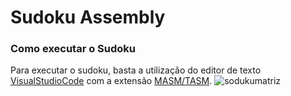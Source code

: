# Sudoku Assembly
### Como executar o Sudoku

Para executar o sudoku, basta a utilização
do editor de texto [VisualStudioCode](https://code.visualstudio.com) com a extensão [MASM/TASM](https://marketplace.visualstudio.com/items?itemName=xsro.masm-tasm).
![sodukumatriz](https://uploaddeimagens.com.br/images/004/253/793/original/imagem_2022-12-08_144152754.png?1670521337)
